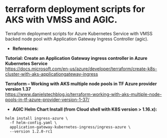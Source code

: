 # terraform deployment scripts for AKS with VMSS and AGIC.

Terraform deployment scripts for Azure Kubernetes Service with VMSS backed node pool with Application Gateway Ingress Controller (agic).

* **References:**

**Tutorial: Create an Application Gateway ingress controller in Azure Kubernetes Service**  
https://docs.microsoft.com/en-us/azure/developer/terraform/create-k8s-cluster-with-aks-applicationgateway-ingress

**Terraform – Working with AKS multiple node pools in TF Azure provider version 1.37**  
https://www.danielstechblog.io/terraform-working-with-aks-multiple-node-pools-in-tf-azure-provider-version-1-37/

* **AGIC Helm Chart Install (from Cloud shell with K8S version > 1.16.x):**

```
helm install ingress-azure \
  -f helm-config.yaml \
  application-gateway-kubernetes-ingress/ingress-azure \
  --version 1.2.0-rc1
```

